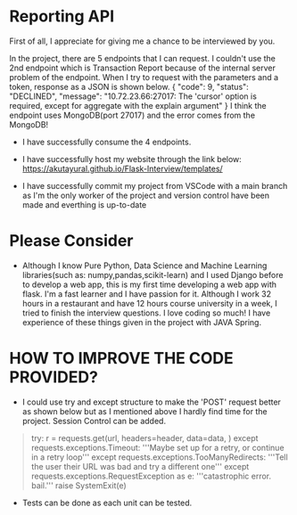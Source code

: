 # Reporting API
First of all, I appreciate for giving me a chance to be interviewed by you.

In the project, there are 5 endpoints that I can request. I couldn't use the 2nd endpoint which is Transaction Report because of the internal server problem of the 
endpoint. When I try to request with the parameters and a token, response as a JSON is shown below.
{
    "code": 9,
    "status": "DECLINED",
    "message": "10.72.23.66:27017: The 'cursor' option is required, except for aggregate with the explain argument"
}
I think the endpoint uses MongoDB(port 27017) and the error comes from the MongoDB!

- I have successfully consume the 4 endpoints. 

- I have successfully host my website through the link below:
https://akutayural.github.io/Flask-Interview/templates/

- I have successfully commit my project from VSCode with a main branch as I'm the only worker of the project and version control have been made and everthing is
up-to-date

# Please Consider 
- Although I know Pure Python, Data Science and Machine Learning libraries(such as: numpy,pandas,scikit-learn) and I used Django before to develop a web app,
this is my first time developing a web app with flask. I'm a fast learner and I have passion for it. Although I work 32 hours in a restaurant and have 12 hours course
university in a week, I tried to finish the interview questions. I love coding so much! I have experience of these things given in the project with JAVA Spring. 


# HOW TO IMPROVE THE CODE PROVIDED?
- I could use try and except structure to make the 'POST' request better as shown below but as I mentioned above I hardly find time for the project. Session Control
can be added.

>try:
    r = requests.get(url, headers=header, data=data, )
except requests.exceptions.Timeout:
    '''Maybe set up for a retry, or continue in a retry loop'''
except requests.exceptions.TooManyRedirects:
    '''Tell the user their URL was bad and try a different one'''
except requests.exceptions.RequestException as e:
    '''catastrophic error. bail.'''
    raise SystemExit(e)

- Tests can be done as each unit can be tested.

